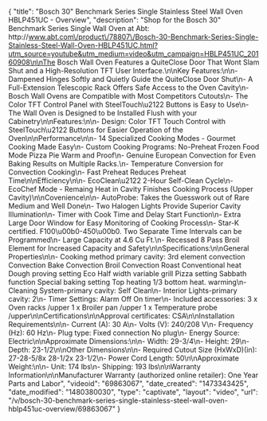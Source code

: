 {
    "title": "Bosch 30\" Benchmark Series Single Stainless Steel Wall Oven HBLP451UC - Overview",
    "description": "Shop for the Bosch 30\" Benchmark Series Single Wall Oven at Abt: http:\/\/www.abt.com\/product\/78807\/Bosch-30-Benchmark-Series-Single-Stainless-Steel-Wall-Oven-HBLP451UC.html?utm_source=youtube&utm_medium=video&utm_campaign=HBLP451UC_20160908\n\nThe Bosch Wall Oven Features a QuiteClose Door That Wont Slam Shut and a High-Resolution TFT User Interface.\n\nKey Features:\n\n- Dampened Hinges Softly and Quietly Guide the QuiteClose Door Shut\n- A Full-Extension Telescopic Rack Offers Safe Access to the Oven Cavity\n- Bosch Wall Ovens are Compatible with Most Competitors Cutouts\n- The Color TFT Control Panel with SteelTouch\u2122 Buttons is Easy to Use\n- The Wall Oven is Designed to be Installed Flush with your Cabinetry\n\nFeatures:\n\n- Design: Color TFT Touch Control with SteelTouch\u2122 Buttons for Easier Operation of the Oven\n\nPerformance\n\n- 14 Specialized Cooking Modes - Gourmet Cooking Made Easy\n- Custom Cooking Programs: No-Preheat Frozen Food Mode Pizza Pie Warm and Proof\n- Genuine European Convection for Even Baking Results on Multiple Racks.\n- Temperature Conversion for Convection Cooking\n- Fast Preheat Reduces Preheat Time\n\nEfficiency\n\n- EcoClean\u2122 2-Hour Self-Clean Cycle\n- EcoChef Mode - Remaing Heat in Cavity Finishes Cooking Process (Upper Cavity)\n\nCovenience\n\n- AutoProbe: Takes the Guesswork out of Rare Medium and Well Done\n- Two Halogen Lights Provide Superior Cavity Illumination\n- Timer with Cook Time and Delay Start Function\n- Extra Large Door Window for Easy Monitoring of Cooking Process\n- Star-K certified. F100\u00b0-450\u00b0. Two Separate Time Intervals can be Programmed\n- Large Capacity at 4.6 Cu Ft.\n- Recessed 8 Pass Broil Element for Increased Capacity and Safety\n\nSpecifications:\n\nGeneral Properties\n\n- Cooking method primary cavity: 3rd element convection Convection Bake Convection Broil Convection Roast Conventional heat Dough proving setting Eco Half width variable grill Pizza setting Sabbath function Special baking setting Top heating 1\/3 bottom heat. warming\n- Cleaning System-primary cavity: Self Clean\n- Interior Lights-primary cavity: 2\n- Timer Settings: Alarm Off On timer\n- Included accessories: 3 x Oven racks \/upper 1 x Broiler pan \/upper 1 x Temperature probe \/upper\n\nCertifications\n\nApproval certificates: CSA\n\nInstallation Requirements\n\n- Current (A): 30 A\n- Volts (V): 240\/208 V\n- Frequency (Hz): 60 Hz\n- Plug type: Fixed connection No plug\n- Energy Source: Electric\n\nApproximate Dimensions:\n\n- Width: 29-3\/4\n- Height: 29\n- Depth: 23-1\/2\n\nOther Dimensions\n\n- Required Cutout Size (HxWxD)(in): 27-28-5\/8x 28-1\/2x 23-1\/2\n- Power Cord Length: 50\n\nApproximate Weight:\n\n- Unit: 174 lbs\n- Shipping: 193 lbs\n\nWarranty Information\n\nManufacturer Warranty (authorized online retailer): One Year Parts and Labor",
    "videoid": "69863067",
    "date_created": "1473343425",
    "date_modified": "1480380030",
    "type": "captivate",
    "layout": "video",
    "url": "\/v\/bosch-30-benchmark-series-single-stainless-steel-wall-oven-hblp451uc-overview\/69863067"
}